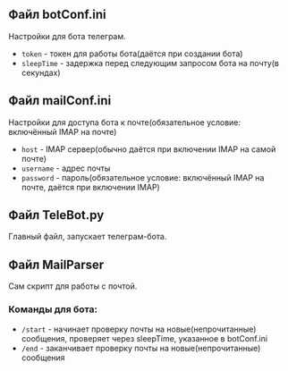 ## Файл botConf.ini
Настройки для бота телеграм.
- `token` - токен для работы бота(даётся при создании бота)
- `sleepTime` - задержка перед следующим запросом бота на почту(в секундах)

## Файл mailConf.ini
Настройки для доступа бота к почте(обязательное условие: включённый IMAP на почте)
- `host` - IMAP сервер(обычно даётся при включении IMAP на самой почте)
- `username` - адрес почты
- `password` - пароль(обязательное условие: включённый IMAP на почте, даётся при включении IMAP)

## Файл TeleBot.py
Главный файл, запускает телеграм-бота.

## Файл MailParser
Сам скрипт для работы с почтой.

### Команды для бота:
- `/start` - начинает проверку почты на новые(непрочитанные) сообщения, проверяет через sleepTime, указанное в botConf.ini
- `/end` - заканчивает проверку почты на новые(непрочитанные) сообщения
